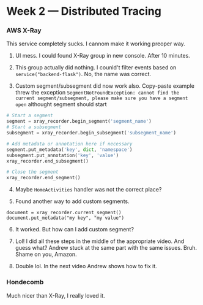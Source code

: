 # Week 2 — Distributed Tracing

### AWS X-Ray

This service completely sucks. I cannom make it working preoper way.

1. UI mess. I could found X-Ray group in new console. After 10 minutes.

2. This group actually did nothing. I counld't filter events based on `service("backend-flask")`. No, the name was correct.

3. Custom segment/subsegment did now work also. Copy-paste example threw the exception `SegmentNotFoundException: cannot find the current segment/subsegment, please make sure you have a segment open` althought segment should start
```python
# Start a segment
segment = xray_recorder.begin_segment('segment_name')
# Start a subsegment
subsegment = xray_recorder.begin_subsegment('subsegment_name')

# Add metadata or annotation here if necessary
segment.put_metadata('key', dict, 'namespace')
subsegment.put_annotation('key', 'value')
xray_recorder.end_subsegment()

# Close the segment
xray_recorder.end_segment()
```

4. Maybe `HomeActivities` handler was not the correct place?

5. Found another way to add custom segments.
```
document = xray_recorder.current_segment()
document.put_metadata("my key", "my value")
```

6. It worked. But how can I add custom segment?

7. Lol! I did all these steps in the middle of the appropriate video. And guess what? Andrew stuck at the same part with the same issues. Bruh. Shame on you, Amazon.

8. Double lol. In the next video Andrew shows how to fix it.

### Hondecomb

Much nicer than X-Ray, I really loved it.
